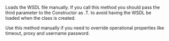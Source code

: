 ﻿Loads the WSDL file manually. If you call this method you should pass the third parameter to the Constructor as .T. to avoid having the WSDL be loaded when the class is created.

Use this method manually if you need to override operational properties like timeout, proxy and username password.